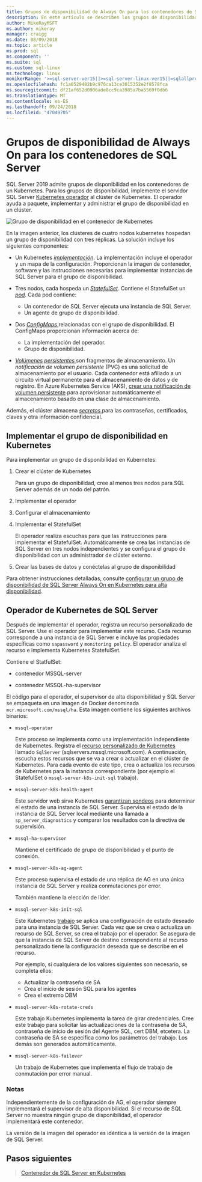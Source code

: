 ```yaml
---
title: Grupos de disponibilidad de Always On para los contenedores de SQL Server
description: En este artículo se describen los grupos de disponibilidad en los contenedores de SQL Server
author: MikeRayMSFT
ms.author: mikeray
manager: craigg
ms.date: 08/09/2018
ms.topic: article
ms.prod: sql
ms.component: ''
ms.suite: sql
ms.custom: sql-linux
ms.technology: linux
monikerRange: '>=sql-server-ver15||>=sql-server-linux-ver15||=sqlallproducts-allversions'
ms.openlocfilehash: fc1a0529482b9c976ca13ce3015352e2f8578fca
ms.sourcegitcommit: df21af652d0906ade8cc9ca3985a7ba5569f0db6
ms.translationtype: MT
ms.contentlocale: es-ES
ms.lasthandoff: 09/24/2018
ms.locfileid: "47049705"
---
```

# <a name="always-on-availability-groups-for-sql-server-containers"></a>Grupos de disponibilidad de Always On para los contenedores de SQL Server

SQL Server 2019 admite grupos de disponibilidad en los contenedores de un Kubernetes. Para los grupos de disponibilidad, implemente el servidor SQL Server [Kubernetes operador](http://coreos.com/blog/introducing-operators.html) al clúster de Kubernetes. El operador ayuda a paquete, implementar y administrar el grupo de disponibilidad en un clúster.

![Grupo de disponibilidad en el contenedor de Kubernetes](media/tutorial-sql-server-ag-containers-kubernetes/KubernetesCluster.png)

En la imagen anterior, los clústeres de cuatro nodos kubernetes hospedan un grupo de disponibilidad con tres réplicas. La solución incluye los siguientes componentes:

* Un Kubernetes [ *implementación*](http://kubernetes.io/docs/concepts/workloads/controllers/deployment/). La implementación incluye el operador y un mapa de la configuración. Proporcionan la imagen de contenedor, software y las instrucciones necesarias para implementar instancias de SQL Server para el grupo de disponibilidad.

* Tres nodos, cada hospeda un [ *StatefulSet*](http://kubernetes.io/docs/concepts/workloads/controllers/statefulset/). Contiene el StatefulSet un [ *pod*](http://kubernetes.io/docs/concepts/workloads/pods/pod-overview/). Cada pod contiene:
  * Un contenedor de SQL Server ejecuta una instancia de SQL Server.
  * Un agente de grupo de disponibilidad. 

* Dos [ *ConfigMaps* ](http://kubernetes.io/docs/tasks/configure-pod-container/configure-pod-configmap/) relacionadas con el grupo de disponibilidad. El ConfigMaps proporcionan información acerca de:
  * La implementación del operador.
  * Grupo de disponibilidad.

 * [*Volúmenes persistentes* ](http://kubernetes.io/docs/concepts/storage/persistent-volumes/) son fragmentos de almacenamiento. Un *notificación de volumen persistente* (PVC) es una solicitud de almacenamiento por el usuario. Cada contenedor está afiliado a un circuito virtual permanente para el almacenamiento de datos y de registro. En Azure Kubernetes Service (AKS), [crear una notificación de volumen persistente](http://docs.microsoft.com/azure/aks/azure-disks-dynamic-pv) para aprovisionar automáticamente el almacenamiento basado en una clase de almacenamiento.


Además, el clúster almacena [ *secretos* ](http://kubernetes.io/docs/concepts/configuration/secret/) para las contraseñas, certificados, claves y otra información confidencial.

## <a name="deploy-the-availability-group-in-kubernetes"></a>Implementar el grupo de disponibilidad en Kubernetes

Para implementar un grupo de disponibilidad en Kubernetes:

1. Crear el clúster de Kubernetes

   Para un grupo de disponibilidad, cree al menos tres nodos para SQL Server además de un nodo del patrón.

1. Implementar el operador

1. Configurar el almacenamiento

1. Implementar el StatefulSet

   El operador realiza escuchas para que las instrucciones para implementar el StatefulSet. Automáticamente se crea las instancias de SQL Server en tres nodos independientes y se configura el grupo de disponibilidad con un administrador de clúster externo.

1. Crear las bases de datos y conéctelas al grupo de disponibilidad

Para obtener instrucciones detalladas, consulte [configurar un grupo de disponibilidad de SQL Server Always On en Kubernetes para alta disponibilidad](tutorial-sql-server-ag-kubernetes.md).

## <a name="sql-server-kubernetes-operator"></a>Operador de Kubernetes de SQL Server

Después de implementar el operador, registra un recurso personalizado de SQL Server. Use el operador para implementar este recurso.  Cada recurso corresponde a una instancia de SQL Server e incluye las propiedades específicas como `sapassword` y `monitoring policy`. El operador analiza el recurso e implementa Kubernetes StatefulSet.

Contiene el StatfulSet:

* contenedor MSSQL-server

* contenedor MSSQL-ha-supervisor

El código para el operador, el supervisor de alta disponibilidad y SQL Server se empaqueta en una imagen de Docker denominada `mcr.microsoft.com/mssql/ha`. Esta imagen contiene los siguientes archivos binarios:

* `mssql-operator`

    Este proceso se implementa como una implementación independiente de Kubernetes. Registra el [recurso personalizado de Kubernetes](http://kubernetes.io/docs/concepts/extend-kubernetes/api-extension/custom-resources/) llamado `SqlServer` (sqlservers.mssql.microsoft.com). A continuación, escucha estos recursos que se va a crear o actualizar en el clúster de Kubernetes. Para cada evento de este tipo, crea o actualiza los recursos de Kubernetes para la instancia correspondiente (por ejemplo el StatefulSet o `mssql-server-k8s-init-sql` trabajo).

* `mssql-server-k8s-health-agent`

    Este servidor web sirve Kubernetes [garantizan sondeos](http://kubernetes.io/docs/tasks/configure-pod-container/configure-liveness-readiness-probes/) para determinar el estado de una instancia de SQL Server. Supervisa el estado de la instancia de SQL Server local mediante una llamada a `sp_server_diagnostics` y comparar los resultados con la directiva de supervisión.

* `mssql-ha-supervisor`

   Mantiene el certificado de grupo de disponibilidad y el punto de conexión. 

* `mssql-server-k8s-ag-agent`
  
    Este proceso supervisa el estado de una réplica de AG en una única instancia de SQL Server y realiza conmutaciones por error.

    También mantiene la elección de líder.

* `mssql-server-k8s-init-sql`
  
    Este Kubernetes [trabajo](http://kubernetes.io/docs/concepts/workloads/controllers/jobs-run-to-completion/) se aplica una configuración de estado deseado para una instancia de SQL Server. Cada vez que se crea o actualiza un recurso de SQL Server, se crea el trabajo por el operador. Se asegura de que la instancia de SQL Server de destino correspondiente al recurso personalizado tiene la configuración deseada que se describe en el recurso.

    Por ejemplo, si cualquiera de los valores siguientes son necesario, se completa ellos:
  * Actualizar la contraseña de SA
  * Crea el inicio de sesión SQL para los agentes
  * Crea el extremo DBM

* `mssql-server-k8s-rotate-creds`
  
    Este trabajo Kubernetes implementa la tarea de girar credenciales. Cree este trabajo para solicitar las actualizaciones de la contraseña de SA, contraseña de inicio de sesión del Agente SQL, cert DBM, etcetera. La contraseña de SA se especifica como los parámetros del trabajo. Los demás son generados automáticamente.

* `mssql-server-k8s-failover`

   Un trabajo de Kubernetes que implementa el flujo de trabajo de conmutación por error manual.

### <a name="notes"></a>Notas

Independientemente de la configuración de AG, el operador siempre implementará el supervisor de alta disponibilidad. Si el recurso de SQL Server no muestra ningún grupo de disponibilidad, el operador implementará este contenedor.

La versión de la imagen del operador es idéntica a la versión de la imagen de SQL Server.

## <a name="next-steps"></a>Pasos siguientes

> [Contenedor de SQL Server en Kubernetes](tutorial-sql-server-containers-kubernetes.md)
